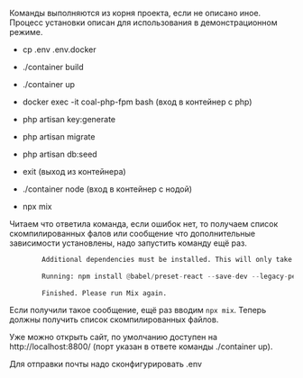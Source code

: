 Команды выполняются из корня проекта, если не описано иное.
Процесс установки описан для использования в демонстрационном режиме.

- cp .env .env.docker
- ./container build
- ./container up

- docker exec -it coal-php-fpm bash (вход в контейнер с php)
- php artisan key:generate
- php artisan migrate
- php artisan db:seed
- exit (выход из контейнера)

- ./container node (вход в контейнер с нодой)
- npx mix

Читаем что ответила команда, если ошибок нет, то получаем список скомпилированных фалов или сообщение что дополнительные зависимости установлены, надо запустить команду ещё раз.

```python
        Additional dependencies must be installed. This will only take a moment.
        
        Running: npm install @babel/preset-react --save-dev --legacy-peer-deps
        
        Finished. Please run Mix again.
```

Если получили такое сообщение, ещё раз вводим ```npx mix```.
Теперь должны получить список скомпилированных файлов.

Уже можно открыть сайт, по умолчанию доступен на http://localhost:8800/ (порт указан в ответе команды ./container up).

Для отправки почты надо сконфигурировать .env
